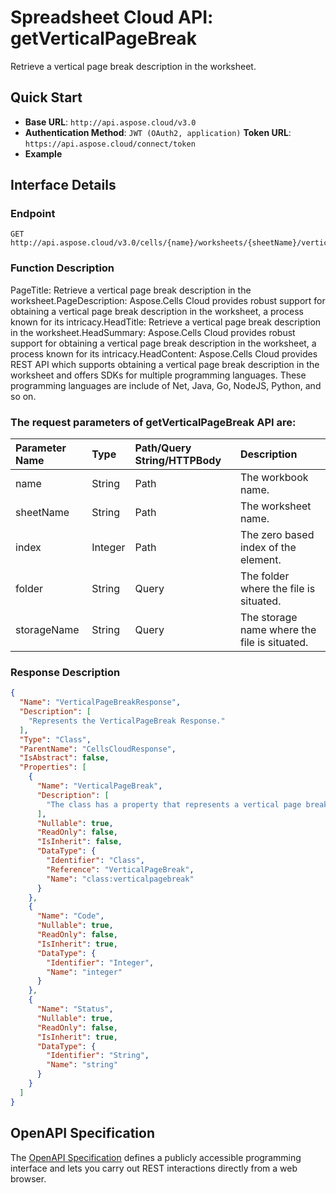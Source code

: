 
# **Spreadsheet Cloud API: getVerticalPageBreak**

Retrieve a vertical page break description in the worksheet. 


## **Quick Start**

- **Base URL**: `http://api.aspose.cloud/v3.0`
- **Authentication Method**: `JWT (OAuth2, application)`  **Token URL**: `https://api.aspose.cloud/connect/token`
- **Example** 

## **Interface Details**

### **Endpoint** 

```
GET http://api.aspose.cloud/v3.0/cells/{name}/worksheets/{sheetName}/verticalpagebreaks/{index}
```
### **Function Description**
PageTitle: Retrieve a vertical page break description in the worksheet.PageDescription: Aspose.Cells Cloud provides robust support for obtaining a vertical page break description in the worksheet, a process known for its intricacy.HeadTitle: Retrieve a vertical page break description in the worksheet.HeadSummary: Aspose.Cells Cloud provides robust support for obtaining a vertical page break description in the worksheet, a process known for its intricacy.HeadContent: Aspose.Cells Cloud provides REST API which supports obtaining a vertical page break description in the worksheet and offers SDKs for multiple programming languages. These programming languages are include of Net, Java, Go, NodeJS, Python, and so on.

### The request parameters of **getVerticalPageBreak** API are: 

| Parameter Name | Type | Path/Query String/HTTPBody | Description | 
| :- | :- | :- |:- | 
|name|String|Path|The workbook name.|
|sheetName|String|Path|The worksheet name.|
|index|Integer|Path|The zero based index of the element.|
|folder|String|Query|The folder where the file is situated.|
|storageName|String|Query|The storage name where the file is situated.|

### **Response Description**
```json
{
  "Name": "VerticalPageBreakResponse",
  "Description": [
    "Represents the VerticalPageBreak Response."
  ],
  "Type": "Class",
  "ParentName": "CellsCloudResponse",
  "IsAbstract": false,
  "Properties": [
    {
      "Name": "VerticalPageBreak",
      "Description": [
        "The class has a property that represents a vertical page break."
      ],
      "Nullable": true,
      "ReadOnly": false,
      "IsInherit": false,
      "DataType": {
        "Identifier": "Class",
        "Reference": "VerticalPageBreak",
        "Name": "class:verticalpagebreak"
      }
    },
    {
      "Name": "Code",
      "Nullable": true,
      "ReadOnly": false,
      "IsInherit": true,
      "DataType": {
        "Identifier": "Integer",
        "Name": "integer"
      }
    },
    {
      "Name": "Status",
      "Nullable": true,
      "ReadOnly": false,
      "IsInherit": true,
      "DataType": {
        "Identifier": "String",
        "Name": "string"
      }
    }
  ]
}
```


## OpenAPI Specification

The [OpenAPI Specification](https://reference.aspose.cloud/cells/#/PageBreaksController/GetVerticalPageBreak) defines a publicly accessible programming interface and lets you carry out REST interactions directly from a web browser.
